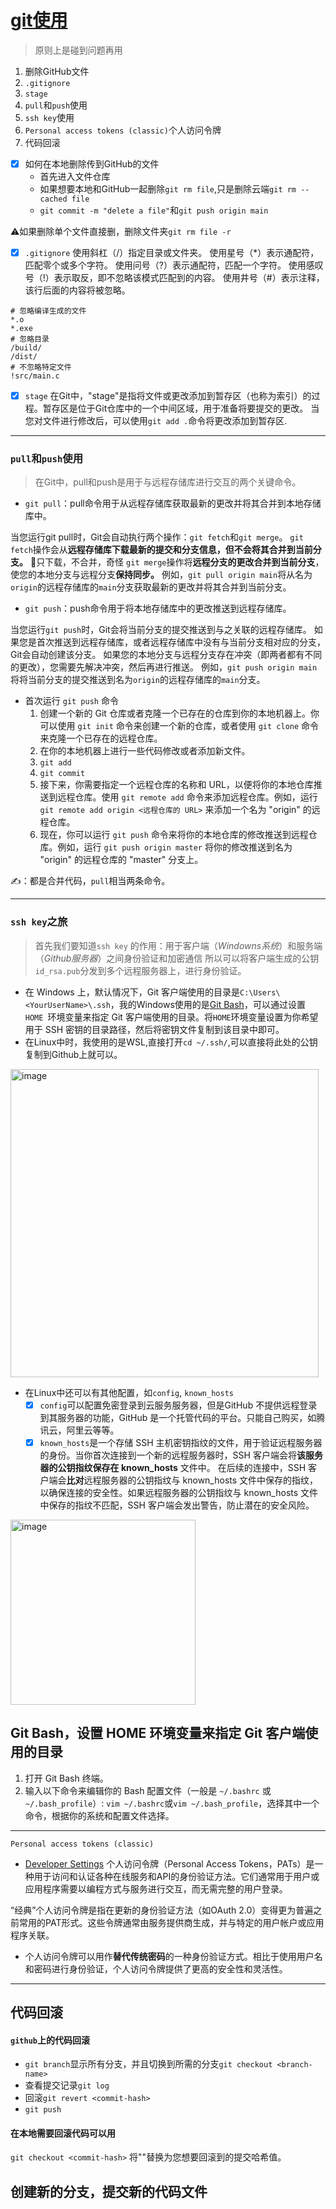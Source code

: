 # [git使用](https://github.com/dululu/GitNote/issues/30)

> 原则上是碰到问题再用

1. 删除GitHub文件
2. `.gitignore`
3. `stage`
4. `pull`和`push`使用
5. `ssh key`使用
6. `Personal access tokens (classic)`个人访问令牌
7. 代码回滚

- [x] 如何在本地删除传到GitHub的文件
    - 首先进入文件仓库
    - 如果想要本地和GitHub一起删除`git rm file`,只是删除云端`git rm --cached file`
    - `git commit -m "delete a file"`和`git push origin main`
    
⚠️如果删除单个文件直接删，删除文件夹`git rm file -r`

- [x] `.gitignore`
使用斜杠（/）指定目录或文件夹。
使用星号（*）表示通配符，匹配零个或多个字符。
使用问号（?）表示通配符，匹配一个字符。
使用感叹号（!）表示取反，即不忽略该模式匹配到的内容。
使用井号（#）表示注释，该行后面的内容将被忽略。
```
# 忽略编译生成的文件
*.o
*.exe
# 忽略目录
/build/
/dist/
# 不忽略特定文件
!src/main.c
```

- [x] `stage`
在Git中，"stage"是指将文件或更改添加到暂存区（也称为索引）的过程。暂存区是位于Git仓库中的一个中间区域，用于准备将要提交的更改。
当您对文件进行修改后，可以使用`git add .`命令将更改添加到暂存区.

---

### `pull`和`push`使用
> 在Git中，pull和push是用于与远程存储库进行交互的两个关键命令。
- `git pull`：pull命令用于从远程存储库获取最新的更改并将其合并到本地存储库中。

当您运行git pull时，Git会自动执行两个操作：`git fetch`和`git merge`。
`git fetch`操作会从**远程存储库下载最新的提交和分支信息，但不会将其合并到当前分支。** 🤔只下载，不合并，奇怪
`git merge`操作将**远程分支的更改合并到当前分支**，使您的本地分支与远程分支**保持同步。**
例如，`git pull origin main`将从名为`origin`的远程存储库的`main`分支获取最新的更改并将其合并到当前分支。

- `git push`：push命令用于将本地存储库中的更改推送到远程存储库。

当您运行`git push`时，Git会将当前分支的提交推送到与之关联的远程存储库。
如果您是首次推送到远程存储库，或者远程存储库中没有与当前分支相对应的分支，Git会自动创建该分支。
如果您的本地分支与远程分支存在冲突（即两者都有不同的更改），您需要先解决冲突，然后再进行推送。
例如，`git push origin main`将将当前分支的提交推送到名为`origin`的远程存储库的`main`分支。

- 首次运行 `git push` 命令
  1. 创建一个新的 Git 仓库或者克隆一个已存在的仓库到你的本地机器上。你可以使用 `git init` 命令来创建一个新的仓库，或者使用 `git clone` 命令来克隆一个已存在的远程仓库。
  2. 在你的本地机器上进行一些代码修改或者添加新文件。
  3. `git add`
  4. `git commit`
  5. 接下来，你需要指定一个远程仓库的名称和 URL，以便将你的本地仓库推送到远程仓库。使用 `git remote add` 命令来添加远程仓库。例如，运行 `git remote add origin <远程仓库的 URL>` 来添加一个名为 "origin" 的远程仓库。
  6. 现在，你可以运行 `git push` 命令来将你的本地仓库的修改推送到远程仓库。例如，运行 `git push origin master` 将你的修改推送到名为 "origin" 的远程仓库的 "master" 分支上。


✍️：都是合并代码，`pull`相当两条命令。


---

### `ssh key`之旅

> 首先我们要知道`ssh key` 的作用：用于客户端（_Windowns系统_）和服务端（_Github服务器_）之间身份验证和加密通信
所以可以将客户端生成的公钥`id_rsa.pub`分发到多个远程服务器上，进行身份验证。 

-  在 Windows 上，默认情况下，Git 客户端使用的目录是`C:\Users\<YourUserName>\.ssh`，我的Windows使用的是[Git Bash](https://gitforwindows.org/)，可以通过设置 `HOME `环境变量来指定 Git 客户端使用的目录。将` HOME `环境变量设置为你希望用于 SSH 密钥的目录路径，然后将密钥文件复制到该目录中即可。
- 在Linux中时，我使用的是WSL,直接打开`cd ~/.ssh/`,可以直接将此处的公钥复制到Github上就可以。
<img width="493" alt="image" src="https://github.com/dululu/notes/assets/64392262/828a20e6-e399-4413-ae0d-a0237edc6af0">

   
   - 在Linux中还可以有其他配置，如`config`, `known_hosts`
      - [x] `config`可以配置免密登录到云服务服务器，但是GitHub 不提供远程登录到其服务器的功能，GitHub 是一个托管代码的平台。只能自己购买，如腾讯云，阿里云等等。
      - [x] `known_hosts`是一个存储 SSH 主机密钥指纹的文件，用于验证远程服务器的身份。当你首次连接到一个新的远程服务器时，SSH 客户端会将**该服务器的公钥指纹保存在 known_hosts** 文件中。
在后续的连接中，SSH 客户端会**比对**远程服务器的公钥指纹与 known_hosts 文件中保存的指纹，以确保连接的安全性。如果远程服务器的公钥指纹与 known_hosts 文件中保存的指纹不匹配，SSH 客户端会发出警告，防止潜在的安全风险。
<img width="296" alt="image" src="https://github.com/dululu/notes/assets/64392262/282ce647-b610-47d3-9e91-cd60ee241860">

## Git Bash，设置 HOME 环境变量来指定 Git 客户端使用的目录

1. 打开 Git Bash 终端。
2. 输入以下命令来编辑你的 Bash 配置文件（一般是 `~/.bashrc` 或`~/.bash_profile`）: `vim ~/.bashrc`或`vim ~/.bash_profile`，选择其中一个命令，根据你的系统和配置文件选择。







---

`Personal access tokens (classic)`
- [Developer Settings](https://github.com/settings/apps)
个人访问令牌（Personal Access Tokens，PATs）是一种用于访问和认证各种在线服务和API的身份验证方法。它们通常用于用户或应用程序需要以编程方式与服务进行交互，而无需完整的用户登录。

“经典”个人访问令牌是指在更新的身份验证方法（如OAuth 2.0）变得更为普遍之前常用的PAT形式。这些令牌通常由服务提供商生成，并与特定的用户帐户或应用程序关联。
- 个人访问令牌可以用作**替代传统密码**的一种身份验证方式。相比于使用用户名和密码进行身份验证，个人访问令牌提供了更高的安全性和灵活性。

---

## 代码回滚
#### `github`上的代码回滚
- `git branch`显示所有分支，并且切换到所需的分支`git checkout <branch-name>`
- 查看提交记录`git log`
- 回滚`git revert <commit-hash>`
- `git push`
#### 在本地需要回滚代码可以用
`git checkout <commit-hash>`
将"<commit-hash>"替换为您想要回滚到的提交哈希值。

## 创建新的分支，提交新的代码文件